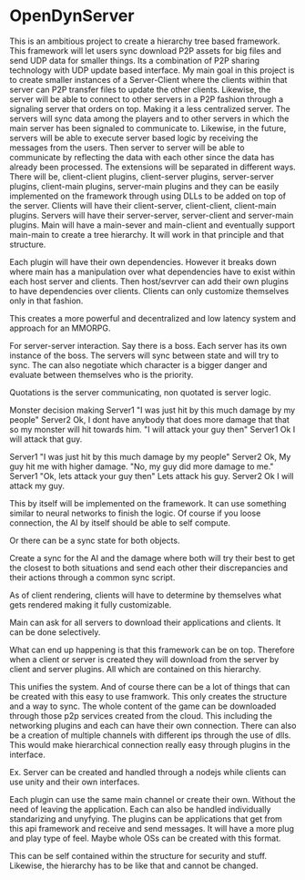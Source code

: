 # OpenDynServer
This is an ambitious project to create a hierarchy tree based framework. This framework will let users sync download P2P assets for big files and send UDP data for smaller things. Its a combination of P2P sharing technology with UDP update based interface. My main goal in this project is to create smaller instances of a Server-Client where the clients within that server can P2P transfer files to update the other clients. Likewise, the server will be able to connect to other servers in a P2P fashion through a signaling server that orders on top. Making it a less centralized server. The servers will sync data among the players and to other servers in which the main server has been signaled to communicate to. Likewise, in the future, servers will be able to execute server based logic by receiving the messages from the users. Then server to server will be able to communicate by reflecting the data with each other since the data has already been processed. The extensions will be separated in different ways. There will be, client-client plugins, client-server plugins, server-server plugins, client-main plugins, server-main plugins and they can be easily implemented on the framework through using DLLs to be added on top of the server. Clients will have their client-server, client-client, client-main plugins. Servers will have their server-server, server-client and server-main plugins. Main will have a main-sever and main-client and eventually support main-main to create a tree hierarchy. It will work in that principle and that structure.

Each plugin will have their own dependencies. However it breaks down where main has a manipulation over what dependencies have to exist within each host server and clients. Then host/sevrver can add their own plugins to have dependencies over clients. Clients can only customize themselves only in that fashion.

This creates a more powerful and decentralized and low latency system and approach for an MMORPG.

For server-server interaction.
Say there is a boss. Each server has its own instance of the boss. The servers will sync between state and will try to sync.
The can also negotiate which character is a bigger danger and evaluate between themselves who is the priority.

Quotations is the server communicating, non quotated is server logic.

Monster decision making
Server1
"I was just hit by this much damage by my people"
Server2
Ok, I dont have anybody that does more damage that that so my monster will hit towards him.
"I will attack your guy then"
Server1
Ok I will attack that guy.

Server1
"I was just hit by this much damage by my people"
Server2
Ok, My guy hit me with higher damage.
"No, my guy did more damage to me."
Server1
"Ok, lets attack your guy then"
Lets attack his guy.
Server2
Ok I will attack my guy.

This by itself will be implemented on the framework. It can use something similar to neural networks to finish the logic.
Of course if you loose connection, the AI by itself should be able to self compute.

Or there can be a sync state for both objects.

Create a sync for the AI and the damage where both will try their best to get the closest to both situations and send each other their discrepancies and their actions through a common sync script.

As of client rendering, clients will have to determine by themselves what gets rendered making it fully customizable.

Main can ask for all servers to download their applications and clients. It can be done selectively.

What can end up happening is that this framework can be on top. Therefore when a client or server is created they will download from the server by client and server plugins. All which are contained on this hierarchy.

This unifies the system. And of course there can be a lot of things that can be created with this easy to use framwork. This only creates the structure and a way to sync. The whole content of the game can be downloaded through those p2p services created from the cloud. This including the networking plugins and each can have their own connection. There can also be a creation of multiple channels with different ips through the use of dlls. This would make hierarchical connection really easy through plugins in the interface.

Ex. Server can be created and handled through a nodejs while clients can use unity and their own interfaces.

Each plugin can use the same main channel or create their own. Without the need of leaving the application. Each can also be handled individually standarizing and unyfying. The plugins can be applications that get from this api framework and receive and send messages. It will have a more plug and play type of feel. Maybe whole OSs can be created with this format.

This can be self contained within the structure for security and stuff. Likewise, the hierarchy has to be like that and cannot be changed.
